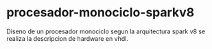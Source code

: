 # procesador-monociclo-sparkv8
Diseno de un procesador monociclo segun la arquitectura spark v8 se realiza la descripcion de hardware en vhdl.
